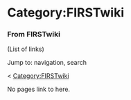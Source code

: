 # Category:FIRSTwiki

### From FIRSTwiki

(List of links)

Jump to: navigation, search

&lt; [Category:FIRSTwiki](/index.php?title=Category:FIRSTwiki&redirect=no
"Category:FIRSTwiki" )  

No pages link to here.

